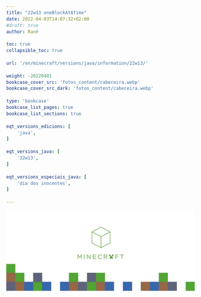 ```yaml
---
title: "22w13 oneBlockAtATime"
date: 2022-04-03T14:07:32+02:00
#draft: true
author: Ran#

toc: true
collapsible_toc: true

url: '/en/minecraft/versions/java/information/22w13/'

weight: -20220401
bookcase_cover_src: 'fotos_content/cabeceira.webp'
bookcase_cover_src_dark: 'fotos_content/cabeceira.webp'

type: 'bookcase'
bookcase_list_pages: true
bookcase_list_sections: true

eqt_versions_edicions: [
    'java',
]

eqt_versions_java: [
    '22w13',
]

eqt_versions_especiais_java: [
    'dia dos inocentes',
]

---
```

<img title="22w13" alt="22w13" src="/fotos_content/cabeceira.webp">
